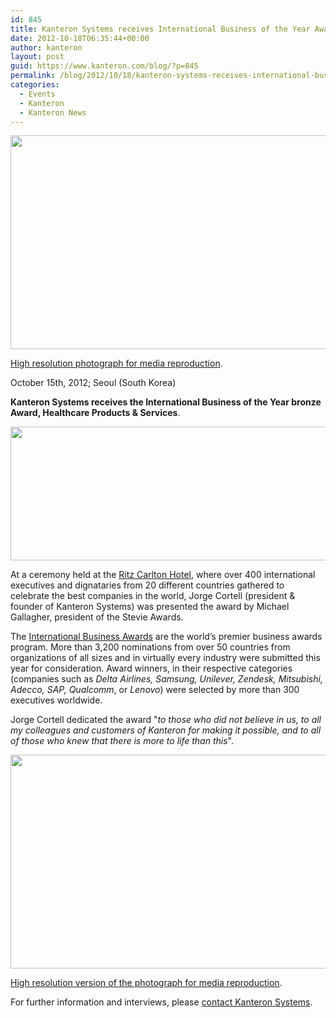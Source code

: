 ```yaml
---
id: 845
title: Kanteron Systems receives International Business of the Year Award in Seoul
date: 2012-10-18T06:35:44+00:00
author: kanteron
layout: post
guid: https://www.kanteron.com/blog/?p=845
permalink: /blog/2012/10/18/kanteron-systems-receives-international-business-of-the-year-award-in-seoul/
categories:
  - Events
  - Kanteron
  - Kanteron News
---
```

<p style="text-align: center">
  <img class="aligncenter" title="picking up International Business of the Year Award" src="https://farm9.staticflickr.com/8468/8093354666_99a2cab529_z.jpg" alt="" width="512" height="342" />
</p>

<a title="https://farm9.staticflickr.com/8468/8093354666_12fb3d2d75_o.jpg" href="https://farm9.staticflickr.com/8468/8093354666_12fb3d2d75_o.jpg" target="_blank">High resolution photograph for media reproduction</a>.

October 15th, 2012; Seoul (South Korea)

**Kanteron Systems receives the International Business of the Year bronze Award, Healthcare Products & Services**.

<p style="text-align: center">
  <img class="aligncenter" title="ceremony" src="https://lh6.ggpht.com/-_IPML26k33A/UH3kL8_JAdI/AAAAAAAAGvw/tvnuIb0d4tI/s800/IMG_0878.JPG" alt="" width="640" height="214" />
</p>

At a ceremony held at the <a title="https://www.ritzcarlton.com/en/Properties/Seoul/Default.htm" href="https://www.ritzcarlton.com/en/Properties/Seoul/Default.htm" target="_blank">Ritz Carlton Hotel</a>, where over 400 international executives and dignataries from 20 different countries gathered to celebrate the best companies in the world, Jorge Cortell (president & founder of Kanteron Systems) was presented the award by Michael Gallagher, president of the Stevie Awards.

The <a title="www.StevieAwards.com/IBA" href="https://www.StevieAwards.com/IBA" target="_blank">International Business Awards</a> are the world’s premier business awards program. More than 3,200 nominations from over 50 countries from organizations of all sizes and in virtually every industry were submitted this year for consideration. Award winners, in their respective categories (companies such as _Delta Airlines, Samsung, Unilever, Zendesk, Mitsubishi, Adecco, SAP, Qualcomm_, or _Lenovo_) were selected by more than 300 executives worldwide.

Jorge Cortell dedicated the award "_to those who did not believe in us, to all my colleagues and customers of Kanteron for making it possible, and to all of those who knew that there is more to life than this_".

<p style="text-align: center">
  <img class="aligncenter" title="receveing the award" src="https://farm9.staticflickr.com/8191/8093349943_a16821419b_z.jpg" alt="" width="512" height="342" />
</p>

<a title="https://farm9.staticflickr.com/8191/8093349943_bb5180873c_o.jpg" href="https://farm9.staticflickr.com/8191/8093349943_bb5180873c_o.jpg" target="_blank">High resolution version of the photograph for media reproduction</a>.

For further information and interviews, please <a title="https://www.kanteron.com/blog/contact/" href="https://www.kanteron.com/blog/contact/" target="_blank">contact Kanteron Systems</a>.